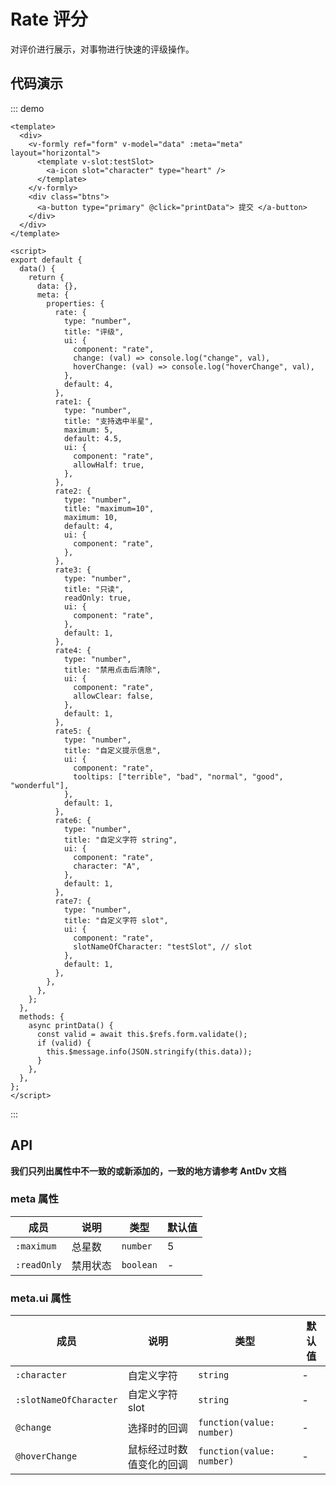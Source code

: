 # Rate 评分

对评价进行展示，对事物进行快速的评级操作。

## 代码演示

::: demo

```vue
<template>
  <div>
    <v-formly ref="form" v-model="data" :meta="meta" layout="horizontal">
      <template v-slot:testSlot>
        <a-icon slot="character" type="heart" />
      </template>
    </v-formly>
    <div class="btns">
      <a-button type="primary" @click="printData"> 提交 </a-button>
    </div>
  </div>
</template>

<script>
export default {
  data() {
    return {
      data: {},
      meta: {
        properties: {
          rate: {
            type: "number",
            title: "评级",
            ui: {
              component: "rate",
              change: (val) => console.log("change", val),
              hoverChange: (val) => console.log("hoverChange", val),
            },
            default: 4,
          },
          rate1: {
            type: "number",
            title: "支持选中半星",
            maximum: 5,
            default: 4.5,
            ui: {
              component: "rate",
              allowHalf: true,
            },
          },
          rate2: {
            type: "number",
            title: "maximum=10",
            maximum: 10,
            default: 4,
            ui: {
              component: "rate",
            },
          },
          rate3: {
            type: "number",
            title: "只读",
            readOnly: true,
            ui: {
              component: "rate",
            },
            default: 1,
          },
          rate4: {
            type: "number",
            title: "禁用点击后清除",
            ui: {
              component: "rate",
              allowClear: false,
            },
            default: 1,
          },
          rate5: {
            type: "number",
            title: "自定义提示信息",
            ui: {
              component: "rate",
              tooltips: ["terrible", "bad", "normal", "good", "wonderful"],
            },
            default: 1,
          },
          rate6: {
            type: "number",
            title: "自定义字符 string",
            ui: {
              component: "rate",
              character: "A",
            },
            default: 1,
          },
          rate7: {
            type: "number",
            title: "自定义字符 slot",
            ui: {
              component: "rate",
              slotNameOfCharacter: "testSlot", // slot
            },
            default: 1,
          },
        },
      },
    };
  },
  methods: {
    async printData() {
      const valid = await this.$refs.form.validate();
      if (valid) {
        this.$message.info(JSON.stringify(this.data));
      }
    },
  },
};
</script>
```

:::

## API

**我们只列出属性中不一致的或新添加的，一致的地方请参考 AntDv 文档**

### meta 属性

| 成员        | 说明     | 类型      | 默认值 |
| ----------- | -------- | --------- | ------ |
| `:maximum`  | 总星数   | `number`  | 5      |
| `:readOnly` | 禁用状态 | `boolean` | -      |

### meta.ui 属性

| 成员                   | 说明                     | 类型                      | 默认值  |
| ---------------------- | ------------------------ | ------------------------- | ------- |
| `:character`           | 自定义字符               | `string`                  | -       |
| `:slotNameOfCharacter` | 自定义字符 slot          | `string`                  | -       |
| `@change`              | 选择时的回调             | `function(value: number)` | -       |
| `@hoverChange`         | 鼠标经过时数值变化的回调 | `function(value: number)` | -       |

